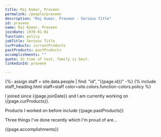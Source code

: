 ```yaml
---
title: Raj Kumar, Praveen
permalink: /people/praveen
description: "Raj Kumar, Praveen - Serious Title"
id: praveen
name: Raj Kumar, Praveen
joinDate: 1970-01-01
function: policy
jobTitle: Serious Title
curProducts: currentProducts
pastProducts: pastProducts
accomplishments: ""
quote: In time of test, family is best.
linkedinId: praveen

---
```


{%- assign staff = site.data.people | find: "id", "{{page.id}}" -%}
{% include staff_heading.html staff=staff color=site.colors.function-colors.policy %}

<p>I joined since {{page.joinDate}} and I am currently working on {{page.curProducts}}.</p>

<p>Products I worked on before include {{page.pastProducts}}</p>

<p>Three things I've done recently which I'm proud of are...</p>
{{page.accomplishments}}
